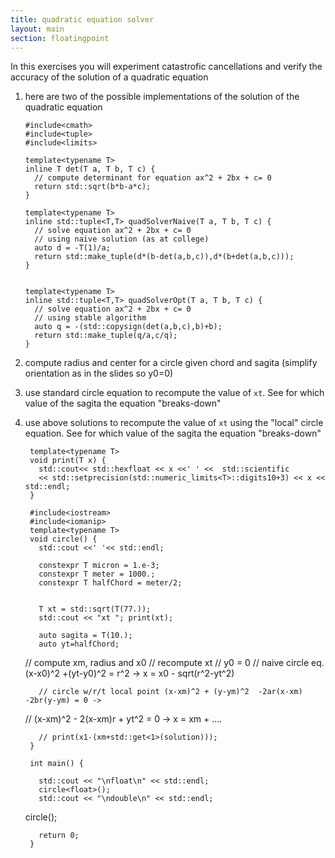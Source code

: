 ```yaml
---
title: quadratic equation solver
layout: main
section: floatingpoint
---
```


In this exercises you will experiment catastrofic cancellations and verify the accuracy of the solution of a quadratic equation

1. here are two of the possible implementations of the solution of the quadratic equation

       #include<cmath>
       #include<tuple>
       #include<limits>
       
       template<typename T>
       inline T det(T a, T b, T c) {
         // compute determinant for equation ax^2 + 2bx + c= 0
         return std::sqrt(b*b-a*c);
       }

       template<typename T>
       inline std::tuple<T,T> quadSolverNaive(T a, T b, T c) {
         // solve equation ax^2 + 2bx + c= 0
         // using naive solution (as at college)
         auto d = -T(1)/a;
         return std::make_tuple(d*(b-det(a,b,c)),d*(b+det(a,b,c)));  
       }


       template<typename T>
       inline std::tuple<T,T> quadSolverOpt(T a, T b, T c) {
         // solve equation ax^2 + 2bx + c= 0
         // using stable algorithm
         auto q = -(std::copysign(det(a,b,c),b)+b);
         return std::make_tuple(q/a,c/q);
       }


2. compute radius and center for a circle given chord and sagita (simplify orientation as in the slides so y0=0)
3. use standard circle equation to recompute the value of `xt`. See for which value of the sagita the equation "breaks-down"
4. use above solutions to recompute the value of `xt` using the "local" circle equation. See for which value of the sagita the equation "breaks-down"

        template<typename T> 
        void print(T x) {
          std::cout<< std::hexfloat << x <<' ' <<  std::scientific
          << std::setprecision(std::numeric_limits<T>::digits10+3) << x << std::endl;
        }

        #include<iostream>
        #include<iomanip>
        template<typename T>
        void circle() {
          std::cout <<' '<< std::endl;

          constexpr T micron = 1.e-3;
          constexpr T meter = 1000.;
          constexpr T halfChord = meter/2;
 
   
          T xt = std::sqrt(T(77.));
          std::cout << "xt "; print(xt);
 
          auto sagita = T(10.);
          auto yt=halfChord;
	  // compute xm, radius and x0
	  // recompute xt
	  // y0 = 0
	  // naive circle eq. (x-x0)^2 +(yt-y0)^2 = r^2 ->  x = x0 - sqrt(r^2-yt^2)

          // circle w/r/t local point (x-xm)^2 + (y-ym)^2  -2ar(x-xm) -2br(y-ym) = 0 ->
	  // (x-xm)^2  - 2(x-xm)r + yt^2  = 0  -> x = xm + ....

          // print(x1-(xm+std::get<1>(solution)));
        }

        int main() {

          std::cout << "\nfloat\n" << std::endl;
          circle<float>();
          std::cout << "\ndouble\n" << std::endl;
	  circle<double>();
 
          return 0;
        }
